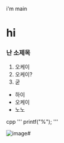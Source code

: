 i'm main

# hi
### 난 소제목
1. 오케이
2. 오케이?
3. 굳


- 하이
- 오케이
- 노노

cpp
'''
printf("%");
'''


![image](https://github.com/user-attachments/assets/2935543b-b5da-4b4e-b48d-58afd095edd4)#
